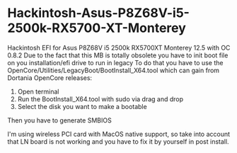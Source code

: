 # Hackintosh-Asus-P8Z68V-i5-2500k-RX5700-XT-Monterey
Hackintosh EFI for Asus P8Z68V i5 2500k RX5700XT Monterey 12.5 with OC 0.8.2
Due to the fact that this MB is totally obsolete you have to init boot file on you installation/efi drive to run in legacy
To do that you have to use the OpenCore/Utilities/LegacyBoot/BootInstall_X64.tool which can gain from Dortania OpenCore releases:
1. Open terminal
2. Run the BootInstall_X64.tool with sudo via drag and drop
3. Select the disk you want to make a bootable

Then you have to generate SMBIOS

I'm using wireless PCI card with MacOS native support, so take into account that LN board is not working and you have to fix it by yourself in post install.
